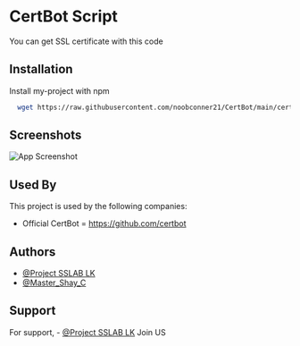 
# CertBot Script

You can get SSL certificate with this code




## Installation

Install my-project with npm

```bash
  wget https://raw.githubusercontent.com/noobconner21/CertBot/main/certbot.sh; chmod 777 certbot.sh; bash certbot.sh
```
    
## Screenshots

![App Screenshot](https://ibb.co/SRMyCnQ)


## Used By

This project is used by the following companies:

- Official CertBot = https://github.com/certbot


## Authors

- [@Project SSLAB LK](https://t.me/shaystudiolab)
- [@Master_Shay_C](https://t.me/mastershaycormac)


## Support

For support, - [@Project SSLAB LK](https://t.me/shaystudiolab) Join US

